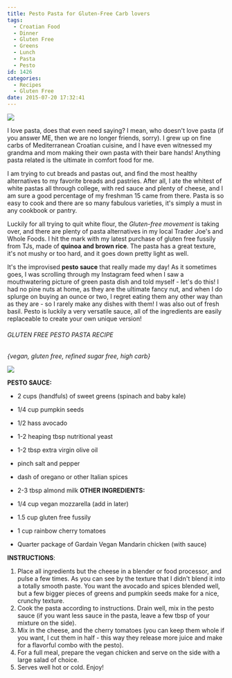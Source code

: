 ```yaml
---
title: Pesto Pasta for Gluten-Free Carb lovers
tags:
  - Croatian Food
  - Dinner
  - Gluten Free
  - Greens
  - Lunch
  - Pasta
  - Pesto
id: 1426
categories:
  - Recipes
  - Gluten Free
date: 2015-07-20 17:32:41
---
```


![](/images/pestopasta1.jpg)

I love pasta, does that even need saying? I mean, who doesn't love pasta (if you answer ME, then we are no longer friends, sorry). I grew up on fine carbs of Mediterranean Croatian cuisine, and I have even witnessed my grandma and mom making their own pasta with their bare hands! Anything pasta related is the ultimate in comfort food for me.

I am trying to cut breads and pastas out, and find the most healthy alternatives to my favorite breads and pastries. After all, I ate the whitest of white pastas all through college, with red sauce and plenty of cheese, and I am sure a good percentage of my freshman 15 came from there. Pasta is so easy to cook and there are so many fabulous varieties, it's simply a must in any cookbook or pantry.

Luckily for all trying to quit white flour, the _Gluten-free movement_ is taking over, and there are plenty of pasta alternatives in my local Trader Joe's and Whole Foods. I hit the mark with my latest purchase of gluten free fussily from TJs, made of **quinoa and brown rice**. The pasta has a great texture, it's not mushy or too hard, and it goes down pretty light as well.

It's the improvised **pesto sauce** that really made my day! As it sometimes goes, I was scrolling through my Instagram feed when I saw a mouthwatering picture of green pasta dish and told myself - let's do this! I had no pine nuts at home, as they are the ultimate fancy nut, and when I do splurge on buying an ounce or two, I regret eating them any other way than as they are - so I rarely make any dishes with them! I was also out of fresh basil. Pesto is luckily a very versatile sauce, all of the ingredients are easily replaceable to create your own unique version!

###### GLUTEN FREE PESTO PASTA RECIPE

_{vegan, gluten free, refined sugar free, high carb}_

![](/images/pestopasta2.jpg)

**PESTO SAUCE:**

*   2 cups (handfuls) of sweet greens (spinach and baby kale)
*   1/4 cup pumpkin seeds
*   1/2 hass avocado
*   1-2 heaping tbsp nutritional yeast
*   1-2 tbsp extra virgin olive oil
*   pinch salt and pepper
*   dash of oregano or other Italian spices
*   2-3 tbsp almond milk
**OTHER INGREDIENTS:**

*   1/4 cup vegan mozzarella (add in later)
*   1.5 cup gluten free fussily
*   1 cup rainbow cherry tomatoes
*   Quarter package of Gardain Vegan Mandarin chicken (with sauce)
&nbsp;

**INSTRUCTIONS**:

1.  Place all ingredients but the cheese in a blender or food processor, and pulse a few times. As you can see by the texture that I didn't blend it into a totally smooth paste. You want the avocado and spices blended well, but a few bigger pieces of greens and pumpkin seeds make for a nice, crunchy texture.
2.  Cook the pasta according to instructions. Drain well, mix in the pesto sauce (if you want less sauce in the pasta, leave a few tbsp of your mixture on the side).
3.  Mix in the cheese, and the cherry tomatoes (you can keep them whole if you want, I cut them in half - this way they release more juice and make for a flavorful combo with the pesto).
4.  For a full meal, prepare the vegan chicken and serve on the side with a large salad of choice.
5.  Serves well hot or cold. Enjoy!
&nbsp;
